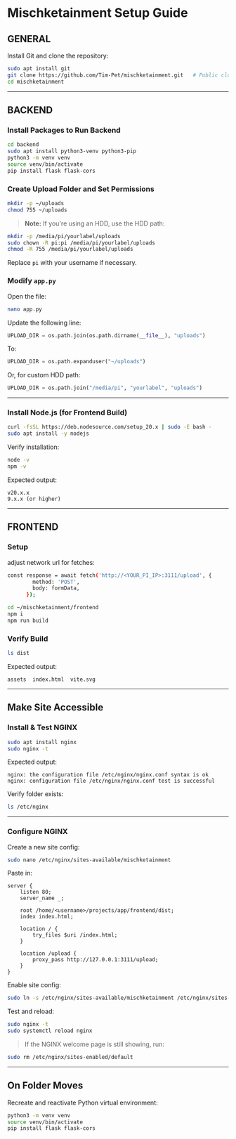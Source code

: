 
# Mischketainment Setup Guide

## GENERAL

Install Git and clone the repository:

```bash
sudo apt install git
git clone https://github.com/Tim-Pet/mischketainment.git   # Public clone
cd mischketainment
```

---

## BACKEND

### Install Packages to Run Backend

```bash
cd backend
sudo apt install python3-venv python3-pip
python3 -m venv venv
source venv/bin/activate
pip install flask flask-cors
```

### Create Upload Folder and Set Permissions

```bash
mkdir -p ~/uploads
chmod 755 ~/uploads
```

> **Note:** If you're using an HDD, use the HDD path:

```bash
mkdir -p /media/pi/yourlabel/uploads
sudo chown -R pi:pi /media/pi/yourlabel/uploads
chmod -R 755 /media/pi/yourlabel/uploads
```

Replace `pi` with your username if necessary.

### Modify `app.py`

Open the file:

```bash
nano app.py
```

Update the following line:

```python
UPLOAD_DIR = os.path.join(os.path.dirname(__file__), "uploads")
```

To:

```python
UPLOAD_DIR = os.path.expanduser("~/uploads")
```

Or, for custom HDD path:

```python
UPLOAD_DIR = os.path.join("/media/pi", "yourlabel", "uploads")
```

---

### Install Node.js (for Frontend Build)

```bash
curl -fsSL https://deb.nodesource.com/setup_20.x | sudo -E bash -
sudo apt install -y nodejs
```

Verify installation:

```bash
node -v
npm -v
```

Expected output:

```
v20.x.x
9.x.x (or higher)
```

---

## FRONTEND

### Setup

adjust network url for fetches:

```bash
const response = await fetch('http://<YOUR_PI_IP>:3111/upload', {
        method: 'POST',
        body: formData,
      });
```

```bash
cd ~/mischketainment/frontend
npm i
npm run build
```

### Verify Build

```bash
ls dist
```

Expected output:

```
assets  index.html  vite.svg
```

---

## Make Site Accessible

### Install & Test NGINX

```bash
sudo apt install nginx
sudo nginx -t
```

Expected output:

```
nginx: the configuration file /etc/nginx/nginx.conf syntax is ok
nginx: configuration file /etc/nginx/nginx.conf test is successful
```

Verify folder exists:

```bash
ls /etc/nginx
```

---

### Configure NGINX

Create a new site config:

```bash
sudo nano /etc/nginx/sites-available/mischketainment
```

Paste in:

```nginx
server {
    listen 80;
    server_name _;

    root /home/<username>/projects/app/frontend/dist;
    index index.html;

    location / {
        try_files $uri /index.html;
    }

    location /upload {
        proxy_pass http://127.0.0.1:3111/upload;
    }
}
```

Enable site config:

```bash
sudo ln -s /etc/nginx/sites-available/mischketainment /etc/nginx/sites-enabled/
```

Test and reload:

```bash
sudo nginx -t
sudo systemctl reload nginx
```

> If the NGINX welcome page is still showing, run:

```bash
sudo rm /etc/nginx/sites-enabled/default
```

---

## On Folder Moves

Recreate and reactivate Python virtual environment:

```bash
python3 -m venv venv
source venv/bin/activate
pip install flask flask-cors
```
